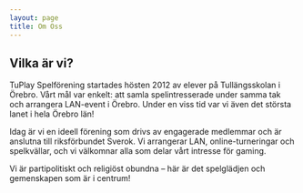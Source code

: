 ```yaml
---
layout: page
title: Om Oss
---
```


## Vilka är vi?
TuPlay Spelförening startades hösten 2012 av elever på Tullängsskolan i Örebro. Vårt mål var enkelt: att samla spelintresserade under samma tak och arrangera LAN-event i Örebro. Under en viss tid var vi även det största lanet i hela Örebro län!

Idag är vi en ideell förening som drivs av engagerade medlemmar och är anslutna till riksförbundet Sverok. Vi arrangerar LAN, online-turneringar och spelkvällar, och vi välkomnar alla som delar vårt intresse för gaming.

Vi är partipolitiskt och religiöst obundna – här är det spelglädjen och gemenskapen som är i centrum!
